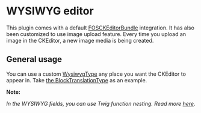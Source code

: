 # WYSIWYG editor

This plugin comes with a default [FOSCKEditorBundle](https://github.com/FriendsOfSymfony/FOSCKEditorBundle) integration.
It has also been customized to use image upload feature. Every time you upload an image in the CKEditor, a new image media
is being created. 

## General usage

You can use a custom [WysiwygType](../src/Form/Type/WysiwygType.php) any place you want the CKEditor to appear in.
Take [the BlockTranslationType](../src/Form/Type/Translation/BlockTranslationType.php) as an example.

**Note:**

*In the WYSIWYG fields, you can use Twig function nesting. Read more [here](twig-functions-in-admin.md).*
